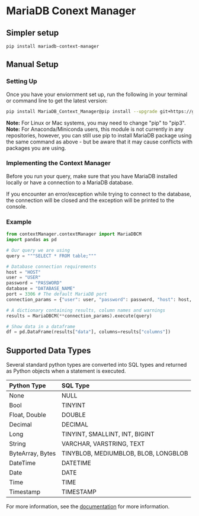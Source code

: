 # MariaDB Conext Manager
## Simpler setup

```pip install mariadb-context-manager```


## Manual Setup
### Setting Up

Once you have your enviornment set up, run the following in your terminal or command line to get the latest version:

```bash
pip install MariaDB_Context_Manager@pip install --upgrade git+https://github.com/avgra3/MariaDB-Context-Manager.git
```

__Note:__ For Linux or Mac systems, you may need to change "pip" to "pip3".
__Note:__ For Anaconda/Miniconda users, this module is not currently in any repositories, however, you can still use pip to install MariaDB package using the same command as above - but be aware that it may cause conflicts with packages you are using.

### Implementing the Context Manager

Before you run your query, make sure that you have MariaDB installed locally or have a connection to a MariaDB database.

If you encounter an error/exception while trying to connect to the database, the connection will be closed and the exception will be printed to the console.

### Example

```python
from contextManager.contextManager import MariaDBCM
import pandas as pd

# Our query we are using
query = """SELECT * FROM table;"""

# Database connection requirements
host = "HOST"
user = "USER"
password = "PASSWORD"
database = "DATABASE_NAME"
port = 3306 # The default MariaDB port
connection_params = {"user": user, "password": password, "host": host, "port": 3306, "database": database}

# A dictionary containing results, column names and warnings
results = MariaDBCM(**connection_params).execute(query)

# Show data in a dataframe
df = pd.DataFrame(results["data"], columns=results["columns"])
```

## Supported Data Types

Several standard python types are converted into SQL types and returned as Python objects when a statement is executed.

| Python Type | SQL Type |
|:--- | :--- |
| None | NULL |
| Bool | TINYINT |
| Float, Double | DOUBLE |
| Decimal | DECIMAL |
| Long | TINYINT, SMALLINT, INT, BIGINT |
| String | VARCHAR, VARSTRING, TEXT |
| ByteArray, Bytes | TINYBLOB, MEDIUMBLOB, BLOB, LONGBLOB |
| DateTime | DATETIME |
| Date | DATE |
| Time | TIME |
| Timestamp | TIMESTAMP |

For more information, see the [documentation](https://mariadb-corporation.github.io/mariadb-connector-python/usage.html) for more information.
